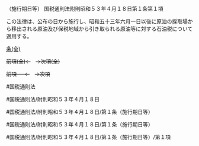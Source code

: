 （施行期日等）
国税通則法附則昭和５３年４月１８日第１条第１項

この法律は、公布の日から施行し、昭和五十三年六月一日以後に原油の採取場から移出される原油及び保税地域から引き取られる原油等に対する石油税について適用する。

[条(全)](国税通則法＿＿＿＿附則昭和５３年４月１８日第１条_.md)

~~前項(全)←~~　~~→次項(全)~~

~~前項 　 ←~~　~~→次項~~



#国税通則法

#国税通則法/附則昭和５３年４月１８日

#国税通則法/附則昭和５３年４月１８日/第１条（施行期日等）

#国税通則法/附則昭和５３年４月１８日/第１条（施行期日等）

#国税通則法/附則昭和５３年４月１８日/第１条（施行期日等）/第１項

